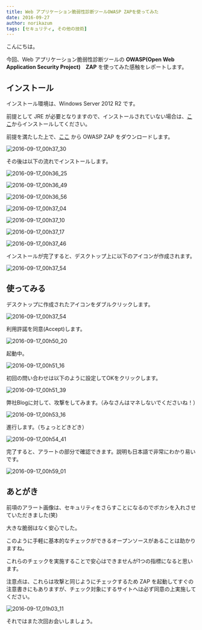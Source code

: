 ```yaml
---
title: Web アプリケーション脆弱性診断ツールOWASP ZAPを使ってみた
date: 2016-09-27
author: norikazum
tags: [セキュリティ, その他の技術]
---
```


こんにちは。

今回、Web アプリケーション脆弱性診断ツールの **OWASP(Open Web Application Security Project)　ZAP** を使ってみた感触をレポートします。

## インストール
インストール環境は、Windows Server 2012 R2 です。

前提として JRE が必要となりますので、インストールされていない場合は、[ここ](https://java.com/ja/download/)からインストールしてください。

前提を満たした上で、[ここ](https://github.com/zaproxy/zaproxy/wiki/Downloads) から OWASP ZAP をダウンロードします。

![2016-09-17_00h37_30](images/owasp-zap-1.png)

その後は以下の流れでインストールします。

![2016-09-17_00h36_25](images/owasp-zap-2.png)

![2016-09-17_00h36_49](images/owasp-zap-3.png)

![2016-09-17_00h36_56](images/owasp-zap-4.png)

![2016-09-17_00h37_04](images/owasp-zap-5.png)

![2016-09-17_00h37_10](images/owasp-zap-6.png)

![2016-09-17_00h37_17](images/owasp-zap-7.png)

![2016-09-17_00h37_46](images/owasp-zap-8.png)

インストールが完了すると、デスクトップ上に以下のアイコンが作成されます。

![2016-09-17_00h37_54](images/owasp-zap-9.png)

## 使ってみる

デスクトップに作成されたアイコンをダブルクリックします。

![2016-09-17_00h37_54](images/owasp-zap-9.png)

利用許諾を同意(Accept)します。

![2016-09-17_00h50_20](images/owasp-zap-10.png)

起動中。

![2016-09-17_00h51_16](images/owasp-zap-11.png)

初回の問い合わせは以下のように設定してOKをクリックします。

![2016-09-17_00h51_39](images/owasp-zap-12.png)

弊社Blogに対して、攻撃をしてみます。（みなさんはマネしないでくださいね！）

![2016-09-17_00h53_16](images/owasp-zap-13.png)

進行します。（ちょっとどきどき）

![2016-09-17_00h54_41](images/owasp-zap-14.png)

完了すると、アラートの部分で確認できます。説明も日本語で非常にわかり易いです。

![2016-09-17_00h59_01](images/owasp-zap-15.png)

## あとがき

前項のアラート画像は、セキュリティをさらすことになるのでボカシを入れさせていただきました(笑)

大きな脆弱はなく安心でした。

このように手軽に基本的なチェックができるオープンソースがあることは助かりますね。

これらのチェックを実施することで安心はできませんが1つの指標になると思います。

注意点は、これらは攻撃と同じようにチェックするため ZAP を起動してすぐの注意書きにもありますが、チェック対象にするサイトへは必ず同意の上実施してください。

![2016-09-17_01h03_11](images/owasp-zap-16.png)

それではまた次回お会いしましょう。